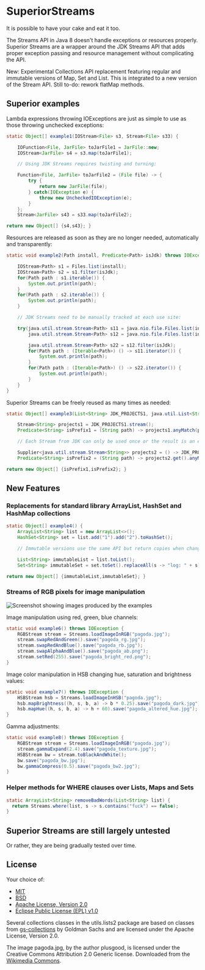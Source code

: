 SuperiorStreams
===============

It is possible to have your cake and eat it too.

The Streams API in Java 8 doesn't handle exceptions or resources properly. Superior Streams are a wrapper around the JDK Streams API that adds proper exception passing and resource management without complicating the API.

New: Experimental Collections API replacement featuring regular and immutable versions of Map, Set and List. This is integrated to a new version of the Stream API. Still to-do: rework flatMap methods.

## Superior examples

Lambda expressions throwing IOExceptions are just as simple to use as those throwing unchecked exceptions:

```java
static Object[] example1(IOStream<File> s3, Stream<File> s33) {

	IOFunction<File, JarFile> toJarFile1 = JarFile::new;
	IOStream<JarFile> s4 = s3.map(toJarFile1);

	// Using JDK Streams requires twisting and turning:

	Function<File, JarFile> toJarFile2 = (File file) -> {
		try {
			return new JarFile(file);
		} catch(IOException e) {
			throw new UncheckedIOException(e);
		}
	};
	Stream<JarFile> s43 = s33.map(toJarFile2);

return new Object[] {s4,s43}; }
```

Resources are released as soon as they are no longer needed, automatically and transparently:

```java
static void example2(Path install, Predicate<Path> isJdk) throws IOException {

	IOStream<Path> s1 = Files.list(install);
	IOStream<Path> s2 = s1.filter(isJdk);
	for(Path path : s1.iterable()) {
		System.out.println(path);
	}
	for(Path path : s2.iterable()) {
		System.out.println(path);
	}

	// JDK Streams need to be manually tracked at each use site:

	try(java.util.stream.Stream<Path> s11 = java.nio.file.Files.list(install);
		java.util.stream.Stream<Path> s12 = java.nio.file.Files.list(install);) {

		java.util.stream.Stream<Path> s22 = s12.filter(isJdk);
		for(Path path : (Iterable<Path>) () -> s11.iterator()) {
			System.out.println(path);
		}
		for(Path path : (Iterable<Path>) () -> s22.iterator()) {
			System.out.println(path);
		}
	}
}
```

Superior Streams can be freely reused as many times as needed:

```java
static Object[] example3(List<String> JDK_PROJECTS1, java.util.List<String> JDK_PROJECTS2) {

	Stream<String> projects1 = JDK_PROJECTS1.stream();
	Predicate<String> isPrefix1 = (String path) -> projects1.anyMatch(path::startsWith);

	// Each Stream from JDK can only be used once or the result is an exception at runtime:

	Supplier<java.util.stream.Stream<String>> projects2 = () -> JDK_PROJECTS2.stream();
	Predicate<String> isPrefix2 = (String path) -> projects2.get().anyMatch(path::startsWith);

return new Object[] {isPrefix1,isPrefix2}; }
```

## New Features

### Replacements for standard library ArrayList, HashSet and HashMap collections

```java
static Object[] example4() {
	ArrayList<String> list = new ArrayList<>();
	HashSet<String> set = list.add("1").add("2").toHashSet();

	// Immutable versions use the same API but return copies when changed:

	List<String> immutableList = list.toList();
	Set<String> immutableSet = set.toSet().replaceAll(s -> "log: " + s);

return new Object[] {immutableList,immutableSet}; }
```

### Streams of RGB pixels for image manipulation

![Screenshot showing images produced by the examples](https://raw.github.com/Overruler/SuperiorStreams/master/Screenshot.png)

Image manipulation using red, green, blue channels:

```java
static void example6() throws IOException {
	RGBStream stream = Streams.loadImageInRGB("pagoda.jpg");
	stream.swapRedAndGreen().save("pagoda_rg.jpg");
	stream.swapRedAndBlue().save("pagoda_rb.jpg");
	stream.swapAlphaAndBlue().save("pagoda_ab.png");
	stream.setRed(255).save("pagoda_bright_red.png");
}
```

Image color manipulation in HSB changing hue, saturation and brightness values:

```java
static void example7() throws IOException {
	HSBStream hsb = Streams.loadImageInHSB("pagoda.jpg");
	hsb.mapBrightness((h, s, b, a) -> b * 0.25).save("pagoda_dark.jpg");
	hsb.mapHue((h, s, b, a) -> h + 60).save("pagoda_altered_hue.jpg");
}
```

Gamma adjustments:

```java
static void example8() throws IOException {
	RGBStream stream = Streams.loadImageInRGB("pagoda.jpg");
	stream.gammaExpand(2.4).save("pagoda_texture.jpg");
	HSBStream bw = stream.toBlackAndWhite();
	bw.save("pagoda_bw.jpg");
	bw.gammaCompress(0.5).save("pagoda_bw2.jpg");
}
```

### Helper methods for WHERE clauses over Lists, Maps and Sets

```java
static ArrayList<String> removeBadWords(List<String> list) {
  return Streams.where(list, s -> s.contains("fuck") == false);
}
```

## Superior Streams are still largely untested

Or rather, they are being gradually tested over time.

## License

Your choice of:
- [MIT](http://opensource.org/licenses/MIT)
- [BSD](http://opensource.org/licenses/bsd-license.php)
- [Apache License, Version 2.0](http://www.apache.org/licenses/LICENSE-2.0)
- [Eclipse Public License (EPL) v1.0](http://wiki.eclipse.org/EPL)

Several collections classes in the utils.lists2 package are based on classes from [gs-collections](https://github.com/goldmansachs/gs-collections) by Goldman Sachs and are licensed under the Apache License, Version 2.0.

The image pagoda.jpg, by the author plusgood, is licensed under the Creative Commons Attribution 2.0 Generic license. Downloaded from the [Wikimedia Commons](http://en.wikipedia.org/wiki/File:Silverpagoda.jpg).
